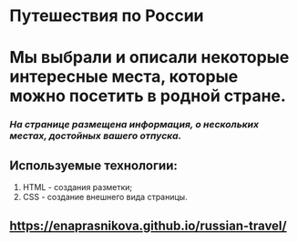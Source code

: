 # **Путешествия по России** 
# Мы выбрали и описали некоторые интересные места, которые можно посетить в родной стране.
### *На странице размещена информация, о нескольких местах, достойных вашего отпуска.*
## Используемые технологии: 
1. HTML - создания разметки;
2. CSS - создание внешнего вида страницы.  

## https://enaprasnikova.github.io/russian-travel/